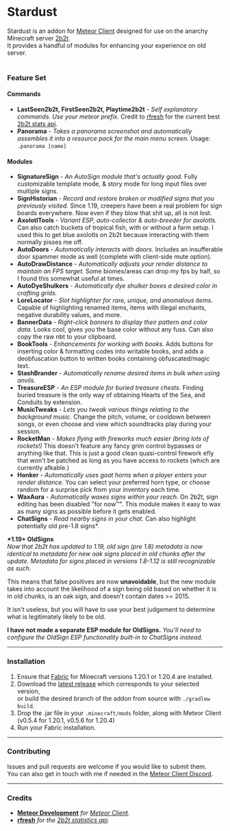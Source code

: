 # Stardust

Stardust is an addon for [Meteor Client](https://meteorclient.com) designed for use on the
anarchy Minecraft server [2b2t](https://2b2t.org).<br>
It provides a handful of modules for enhancing your experience on old server.<br><br>

### Feature Set
#### Commands

- **LastSeen2b2t, FirstSeen2b2t, Playtime2b2t** - *Self explanatory commands. Use your meteor prefix.* Credit to [rfresh](https://github.com/rfresh2) for the current best [2b2t stats api](https://api.2b2t.vc).
- **Panorama** - *Takes a panorama screenshot and automatically assembles it into a resource pack for the main menu screen.* Usage: `.panorama [name]`
#### Modules
- **SignatureSign** - *An AutoSign module that's actually good.* Fully customizable template mode, & story mode for long input files over multiple signs.
- **SignHistorian** - *Record and restore broken or modified signs that you previously visited.* Since 1.19, creepers have been a real problem for sign boards everywhere. Now even if they blow that shit up, all is not lost.
- **AxolotlTools** - *Variant ESP, auto-collector & auto-breeder for axolotls.* Can also catch buckets of tropical fish, with or without a farm setup. I used this to get blue axolotls on 2b2t because interacting with them normally pisses me off.
- **AutoDoors** - *Automatically interacts with doors.* Includes an insufferable door spammer mode as well (complete with client-side mute option).
- **AutoDrawDistance** - *Automatically adjusts your render distance to maintain an FPS target.* Some biomes/areas can drop my fps by half, so I found this somewhat useful at times.
- **AutoDyeShulkers** - *Automatically dye shulker boxes a desired color in crafting grids.*
- **LoreLocator** - *Slot highlighter for rare, unique, and anomalous items.* Capable of highlighting renamed items, items with illegal enchants, negative durability values, and more.
- **BannerData** - *Right-click banners to display their pattern and color data.* Looks cool, gives you the base color without any fuss. Can also copy the raw nbt to your clipboard.
- **BookTools** - *Enhancements for working with books.* Adds buttons for inserting color & formatting codes into writable books, and adds a deobfuscation button to written books containing obfuscated/magic text.
- **StashBrander** - *Automatically rename desired items in bulk when using anvils.*
- **TreasureESP** - *An ESP module for buried treasure chests.* Finding buried treasure is the only way of obtaining Hearts of the Sea, and Conduits by extension.
- **MusicTweaks** - *Lets you tweak various things relating to the background music.* Change the pitch, volume, or cooldown between songs, or even choose and view which soundtracks play during your session.
- **RocketMan** - *Makes flying with fireworks much easier (bring lots of rockets!)* This doesn't feature any fancy grim control bypasses or anything like that. This is just a good clean quasi-control firework efly that won't be patched as long as you have access to rockets (which are currently afkable.)
- **Honker** - *Automatically uses goat horns when a player enters your render distance.* You can select your preferred horn type, or choose random for a surprise pick from your inventory each time.
- **WaxAura** - *Automatically waxes signs within your reach.* On 2b2t, sign editing has been disabled "for now™". This module makes it easy to wax as many signs as possible before it gets enabled.
- **ChatSigns** - *Read nearby signs in your chat.* Can also highlight potentially old pre-1.8 signs*.

**\*1.19+ OldSigns**<br>
*Now that 2b2t has updated to 1.19, old sign (pre 1.8) metadata is now identical to metadata for new oak signs placed in old chunks after the update. Metadata for signs placed in versions 1.8-1.12 is still recognizable as such.*<br>

This means that false positives are now **unavoidable**, but the new module takes into account the likelihood of a sign being old based on whether it is in old chunks, is an oak sign, and doesn't contain dates >= 2015.<br>

It isn't useless, but you will have to use your best judgement to determine what is legitimately likely to be old.

**I have not made a separate ESP module for OldSigns.** *You'll need to configure the OldSign ESP functionality built-in to ChatSigns instead.*

---
### Installation

1. Ensure that [Fabric](https://fabricmc.net) for Minecraft versions 1.20.1 or 1.20.4 are installed.
2. Download the [latest release](https://github.com/0xTas/stardust/releases/latest) which corresponds to your selected version,<br>or build the desired branch of the addon from source with `./gradlew build`.
3. Drop the .jar file in your `.minecraft/mods` folder, along with Meteor Client (v0.5.4 for 1.20.1, v0.5.6 for 1.20.4)
4. Run your Fabric installation.

---
### Contributing
Issues and pull requests are welcome if you would like to submit them.<br>
You can also get in touch with me if needed in the [Meteor Client Discord](https://discord.com/invite/bBGQZvd).

---
### Credits
- [**Meteor Development**](https://github.com/MeteorDevelopment) *for [Meteor Client](https://meteorclient.com).*
- [**rfresh**](https://github.com/rfresh2) *for the [2b2t statistics api](https://api.2b2t.vc).*
